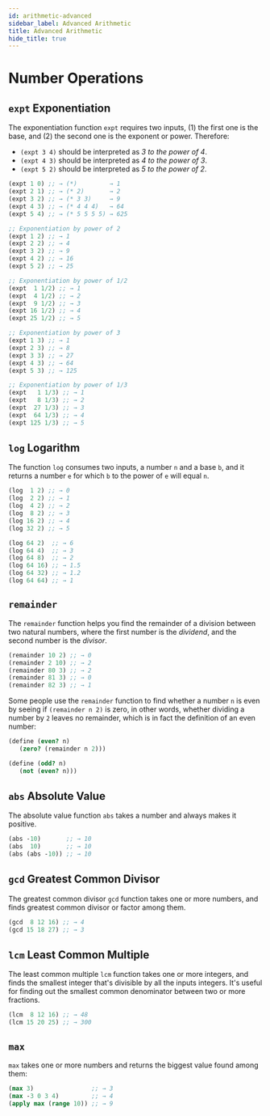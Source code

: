 ```yaml
---
id: arithmetic-advanced
sidebar_label: Advanced Arithmetic
title: Advanced Arithmetic
hide_title: true
---
```


# Number Operations

## `expt` Exponentiation

The exponentiation function `expt` requires two inputs, (1) the first one is the
base, and (2) the second one is the exponent or power. Therefore:
  * `(expt 3 4)` should be interpreted as _3 to the power of 4_.
  * `(expt 4 3)` should be interpreted as _4 to the power of 3_.
  * `(expt 5 2)` should be interpreted as _5 to the power of 2_.

``` clojure
(expt 1 0) ;; → (*)         → 1
(expt 2 1) ;; → (* 2)       → 2
(expt 3 2) ;; → (* 3 3)     → 9
(expt 4 3) ;; → (* 4 4 4)   → 64
(expt 5 4) ;; → (* 5 5 5 5) → 625

;; Exponentiation by power of 2
(expt 1 2) ;; → 1
(expt 2 2) ;; → 4
(expt 3 2) ;; → 9
(expt 4 2) ;; → 16
(expt 5 2) ;; → 25

;; Exponentiation by power of 1/2
(expt  1 1/2) ;; → 1
(expt  4 1/2) ;; → 2
(expt  9 1/2) ;; → 3
(expt 16 1/2) ;; → 4
(expt 25 1/2) ;; → 5

;; Exponentiation by power of 3
(expt 1 3) ;; → 1
(expt 2 3) ;; → 8
(expt 3 3) ;; → 27
(expt 4 3) ;; → 64
(expt 5 3) ;; → 125

;; Exponentiation by power of 1/3
(expt   1 1/3) ;; → 1
(expt   8 1/3) ;; → 2
(expt  27 1/3) ;; → 3
(expt  64 1/3) ;; → 4
(expt 125 1/3) ;; → 5
```

## `log` Logarithm

The function `log` consumes two inputs, a number `n` and a base `b`, and it 
returns a number `e` for which `b` to the power of `e` will equal `n`.

``` clojure
(log  1 2) ;; → 0
(log  2 2) ;; → 1
(log  4 2) ;; → 2
(log  8 2) ;; → 3
(log 16 2) ;; → 4
(log 32 2) ;; → 5

(log 64 2)  ;; → 6
(log 64 4)  ;; → 3
(log 64 8)  ;; → 2
(log 64 16) ;; → 1.5
(log 64 32) ;; → 1.2
(log 64 64) ;; → 1
```

## `remainder`

The `remainder` function helps you find the remainder of a division between two 
natural numbers, where the first number is the *dividend*, and the second number 
is the *divisor*.

``` clojure
(remainder 10 2) ;; → 0
(remainder 2 10) ;; → 2
(remainder 80 3) ;; → 2
(remainder 81 3) ;; → 0
(remainder 82 3) ;; → 1
```

Some people use the `remainder` function to find whether a number `n` is even by
seeing if `(remainder n 2)` is zero, in other words, whether dividing a number 
by `2` leaves no remainder, which is in fact the definition of an even number:

``` clojure
(define (even? n) 
   (zero? (remainder n 2)))

(define (odd? n) 
   (not (even? n)))
```

## `abs` Absolute Value

The absolute value function `abs` takes a number and always makes it positive.

``` clojure
(abs -10)       ;; → 10
(abs  10)       ;; → 10
(abs (abs -10)) ;; → 10
```

## `gcd` Greatest Common Divisor

The greatest common divisor `gcd` function takes one or more numbers, and finds
greatest common divisor or factor among them.

``` clojure
(gcd  8 12 16) ;; → 4
(gcd 15 18 27) ;; → 3
```

## `lcm` Least Common Multiple

The least common multiple `lcm` function takes one or more integers, and finds
the smallest integer that's divisible by all the inputs integers. It's useful
for finding out the smallest common denominator between two or more fractions.

``` clojure
(lcm  8 12 16) ;; → 48
(lcm 15 20 25) ;; → 300
```

## `max`

`max` takes one or more numbers and returns the biggest value found among them:

``` clojure
(max 3)                ;; → 3
(max -3 0 3 4)         ;; → 4
(apply max (range 10)) ;; → 9
```
